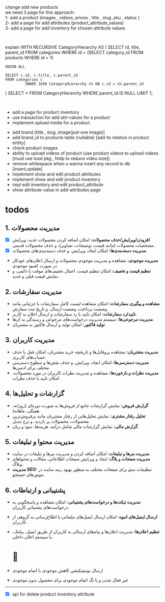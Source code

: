 change add new products
<br/>
we need 3 page for this approach:
<br/>
1- add a product (images , videos, prices , title , slug ,sku , status )
<br/>
2- add a page for add attributes (product_attribute_values)
<br/>
3- add a page for add inventory for chosen attribute values

<br/>

explain WITH RECURSIVE CategoryHierarchy AS (
SELECT id, title, parent_id
FROM categories
WHERE id = (SELECT category_id FROM products WHERE id = 1)

    UNION ALL

    SELECT c.id, c.title, c.parent_id
    FROM categories c
             INNER JOIN CategoryHierarchy ch ON c.id = ch.parent_id

)
SELECT *
FROM CategoryHierarchy
WHERE parent_id IS NULL
LIMIT 1;


<br/>

<ul>
<li>add a page for product inventory  </li>
<li>use transaction for add attr-values for a product</li>
<li>implement upload media for a product</li>


</ul>

- add brand [title , slug ,image(just one image)]
- add brand_id to products table (nullable) [add its relation in product entity]
- check product images
- ability to upload videos of product (use product videos to upload
  videos [must use tusd pkg , fmtp to reduce video size])
- remove whitespace when u wanna insert any record to db [insert,update]
- implement show and edit product attributes
- implement show and edit product inventory
- impl edit inventory and edit product_attribute
- show attribute-value in add-attributes page

# todos
## 1. مدیریت محصولات
- [x] **افزودن/ویرایش/حذف محصولات:** امکان اضافه کردن محصولات جدید، ویرایش مشخصات محصولات (مانند قیمت، توضیحات، تصاویر)، و حذف محصولات قدیمی.
- [x] **مدیریت دسته‌بندی‌ها:** امکان ایجاد، ویرایش، و حذف دسته‌بندی‌های محصولات.
- **مدیریت موجودی:** مشاهده و مدیریت موجودی محصولات و ارسال اعلان‌های خودکار در صورت کمبود موجودی.
- **تنظیم قیمت و تخفیف:** امکان تنظیم قیمت، اعمال تخفیف‌های موقت یا دائمی، و نمایش قیمت قبلی و جدید.

## 2. مدیریت سفارشات
- **مشاهده و پیگیری سفارشات:** امکان مشاهده لیست کامل سفارشات با جزئیاتی مانند وضعیت پرداخت، وضعیت ارسال، و تاریخ ثبت سفارش.
- **تایید/رد سفارشات:** امکان تایید یا رد سفارشات و ارسال اعلان به کاربر.
- **مدیریت مرجوعی‌ها:** سیستم مدیریت درخواست‌های مرجوعی و رسیدگی به آن‌ها.
- **تولید فاکتور:** امکان تولید و ارسال فاکتور به مشتریان.

## 3. مدیریت کاربران
- **مدیریت مشتریان:** مشاهده پروفایل‌ها و تاریخچه خرید مشتریان، امکان قفل یا حذف حساب‌های کاربری.
- **مدیریت دسترسی‌ها:** امکان ایجاد، ویرایش، و حذف نقش‌ها و سطوح دسترسی مختلف برای ادمین‌ها.
- **مدیریت نظرات و بازخوردها:** مشاهده و مدیریت نظرات کاربران در مورد محصولات، امکان تایید یا حذف نظرات.

## 4. گزارشات و تحلیل‌ها
- **گزارش فروش:** نمایش گزارشات جامع از فروش‌ها به صورت دوره‌ای (روزانه، هفتگی، ماهانه).
- **تحلیل رفتار مشتری:** نمایش تحلیل‌هایی از رفتار مشتریان مانند پرفروش‌ترین محصولات، محصولات پر بازدید، و نرخ تبدیل.
- **گزارش مالی:** نمایش گزارشات مالی شامل درآمد، هزینه‌ها، سود و زیان.

## 5. مدیریت محتوا و تبلیغات
- **مدیریت بنرها و تبلیغات:** امکان اضافه کردن و مدیریت بنرها و تبلیغات در سایت.
- **مدیریت صفحات و بلاگ:** ایجاد و ویرایش صفحات اطلاعاتی، مقالات و محتواهای وبلاگ.
- **مدیریت SEO:** تنظیمات سئو برای صفحات مختلف به منظور بهبود رتبه سایت در موتورهای جستجو.

## 6. پشتیبانی و ارتباطات
- **مدیریت تیکت‌ها و درخواست‌های پشتیبانی:** امکان مشاهده و پاسخگویی به درخواست‌های پشتیبانی کاربران.
- **ارسال ایمیل‌های انبوه:** امکان ارسال ایمیل‌های تبلیغاتی یا اطلاع‌رسانی به گروهی از کاربران.
- **تنظیم اعلان‌ها:** مدیریت اعلان‌ها و پیام‌های ارسالی به کاربران از طریق ایمیل، پیامک، یا سیستم اعلان داخلی.

  # 📝
- ارسال نوتیفیکیشن کاهش موجودی یا اتمام موجودی
- غیر فعال شدن و یا تگ اتمام موجودی برای محصول بدون موجودی


___
- [x] api for delete product inventory attribute